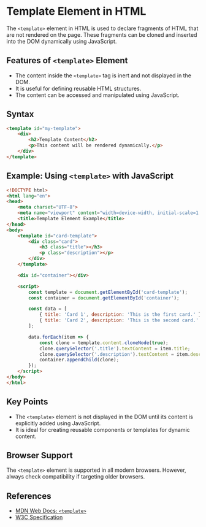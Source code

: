 # Template Element in HTML

The `<template>` element in HTML is used to declare fragments of HTML that are not rendered on the page. These fragments can be cloned and inserted into the DOM dynamically using JavaScript.

## Features of `<template>` Element

- The content inside the `<template>` tag is inert and not displayed in the DOM.
- It is useful for defining reusable HTML structures.
- The content can be accessed and manipulated using JavaScript.

## Syntax

```html
<template id="my-template">
    <div>
        <h2>Template Content</h2>
        <p>This content will be rendered dynamically.</p>
    </div>
</template>
```

## Example: Using `<template>` with JavaScript

```html
<!DOCTYPE html>
<html lang="en">
<head>
    <meta charset="UTF-8">
    <meta name="viewport" content="width=device-width, initial-scale=1.0">
    <title>Template Element Example</title>
</head>
<body>
    <template id="card-template">
        <div class="card">
            <h3 class="title"></h3>
            <p class="description"></p>
        </div>
    </template>

    <div id="container"></div>

    <script>
        const template = document.getElementById('card-template');
        const container = document.getElementById('container');

        const data = [
            { title: 'Card 1', description: 'This is the first card.' },
            { title: 'Card 2', description: 'This is the second card.' },
        ];

        data.forEach(item => {
            const clone = template.content.cloneNode(true);
            clone.querySelector('.title').textContent = item.title;
            clone.querySelector('.description').textContent = item.description;
            container.appendChild(clone);
        });
    </script>
</body>
</html>
```

## Key Points

- The `<template>` element is not displayed in the DOM until its content is explicitly added using JavaScript.
- It is ideal for creating reusable components or templates for dynamic content.

## Browser Support

The `<template>` element is supported in all modern browsers. However, always check compatibility if targeting older browsers.

## References

- [MDN Web Docs: `<template>`](https://developer.mozilla.org/en-US/docs/Web/HTML/Element/template)
- [W3C Specification](https://html.spec.whatwg.org/multipage/scripting.html#the-template-element)
